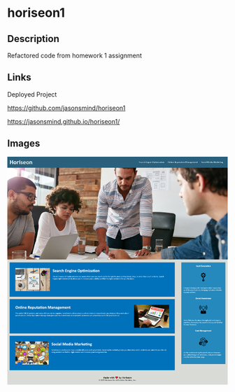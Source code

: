 # horiseon1

## Description
Refactored code from homework 1 assignment
## Links

Deployed Project

https://github.com/jasonsmind/horiseon1

https://jasonsmind.github.io/horiseon1/

## Images

![horiseon1](./assets/images/horiseon1-screencap.png)
